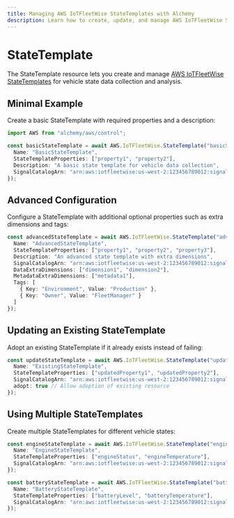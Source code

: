 ```yaml
---
title: Managing AWS IoTFleetWise StateTemplates with Alchemy
description: Learn how to create, update, and manage AWS IoTFleetWise StateTemplates using Alchemy Cloud Control.
---
```


# StateTemplate

The StateTemplate resource lets you create and manage [AWS IoTFleetWise StateTemplates](https://docs.aws.amazon.com/iotfleetwise/latest/userguide/) for vehicle state data collection and analysis.

## Minimal Example

Create a basic StateTemplate with required properties and a description:

```ts
import AWS from "alchemy/aws/control";

const basicStateTemplate = await AWS.IoTFleetWise.StateTemplate("basicStateTemplate", {
  Name: "BasicStateTemplate",
  StateTemplateProperties: ["property1", "property2"],
  Description: "A basic state template for vehicle data collection",
  SignalCatalogArn: "arn:aws:iotfleetwise:us-west-2:123456789012:signal-catalog:example-signal-catalog"
});
```

## Advanced Configuration

Configure a StateTemplate with additional optional properties such as extra dimensions and tags:

```ts
const advancedStateTemplate = await AWS.IoTFleetWise.StateTemplate("advancedStateTemplate", {
  Name: "AdvancedStateTemplate",
  StateTemplateProperties: ["property1", "property2", "property3"],
  Description: "An advanced state template with extra dimensions",
  SignalCatalogArn: "arn:aws:iotfleetwise:us-west-2:123456789012:signal-catalog:example-signal-catalog",
  DataExtraDimensions: ["dimension1", "dimension2"],
  MetadataExtraDimensions: ["metadata1"],
  Tags: [
    { Key: "Environment", Value: "Production" },
    { Key: "Owner", Value: "FleetManager" }
  ]
});
```

## Updating an Existing StateTemplate

Adopt an existing StateTemplate if it already exists instead of failing:

```ts
const updateStateTemplate = await AWS.IoTFleetWise.StateTemplate("updateStateTemplate", {
  Name: "ExistingStateTemplate",
  StateTemplateProperties: ["updatedProperty1", "updatedProperty2"],
  SignalCatalogArn: "arn:aws:iotfleetwise:us-west-2:123456789012:signal-catalog:example-signal-catalog",
  adopt: true // Allow adoption of existing resource
});
```

## Using Multiple StateTemplates

Create multiple StateTemplates for different vehicle states:

```ts
const engineStateTemplate = await AWS.IoTFleetWise.StateTemplate("engineStateTemplate", {
  Name: "EngineStateTemplate",
  StateTemplateProperties: ["engineStatus", "engineTemperature"],
  SignalCatalogArn: "arn:aws:iotfleetwise:us-west-2:123456789012:signal-catalog:example-signal-catalog"
});

const batteryStateTemplate = await AWS.IoTFleetWise.StateTemplate("batteryStateTemplate", {
  Name: "BatteryStateTemplate",
  StateTemplateProperties: ["batteryLevel", "batteryTemperature"],
  SignalCatalogArn: "arn:aws:iotfleetwise:us-west-2:123456789012:signal-catalog:example-signal-catalog"
});
```